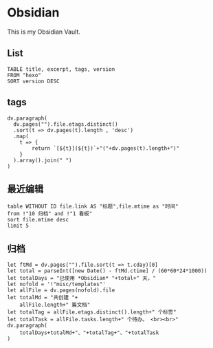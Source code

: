 # Obsidian
This is my Obsidian Vault.

## List
```dataview
TABLE title, excerpt, tags, version
FROM "hexo"
SORT version DESC
```
## tags
```dataviewjs
dv.paragraph(
  dv.pages("").file.etags.distinct()
  .sort(t => dv.pages(t).length , 'desc')
  .map(
  	t => {
		return `[${t}](${t})`+"("+dv.pages(t).length+")"
	}
  ).array().join(" ")
)
```

## 最近编辑
```dataview
table WITHOUT ID file.link AS "标题",file.mtime as "时间"
from !"10 归档" and !"1 看板"
sort file.mtime desc
limit 5
```

## 归档
```dataviewjs
let ftMd = dv.pages("").file.sort(t => t.cday)[0]
let total = parseInt([new Date() - ftMd.ctime] / (60*60*24*1000))
let totalDays = "已使用 *Obsidian* "+total+" 天，"
let nofold = '!"misc/templates"'
let allFile = dv.pages(nofold).file
let totalMd = "共创建 "+
	allFile.length+" 篇文档"
let totalTag = allFile.etags.distinct().length+" 个标签"
let totalTask = allFile.tasks.length+" 个待办。 <br><br>"
dv.paragraph(
	totalDays+totalMd+"、"+totalTag+"、"+totalTask
)
```

<!--
```dataview
TABLE rows.file.link AS "link"
FROM "hexo"
GROUP BY tags
```

## 最近创建
```dataview
table WITHOUT ID file.link AS "标题",file.ctime as "时间"
from !"10 归档" and !"1 看板"
sort file.ctime desc
limit 5
```
-->
<!--stable:
```dataview
TABLE title, excerpt, tags
FROM "hexo"
WHERE version = "stable"
```
beta:
```dataview
TABLE title, excerpt, tags
FROM "hexo"
WHERE version = "beta"
```
rc:
```dataview
TABLE title, excerpt, tags
FROM "hexo"
WHERE version = "rc"
```
draft:
```dataview
TABLE title, excerpt, tags
FROM "hexo"
WHERE version = "draft"
```
others:-->
<!--
## Status
```dataview
TABLE rows.file.link AS "link"
FROM "hexo"
GROUP BY version
SORT version
```
-->
